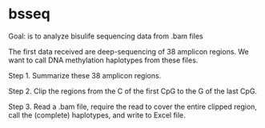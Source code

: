 # bsseq

Goal: is to analyze bisulife sequencing data from .bam files

The first data received are deep-sequencing of 38 amplicon regions. 
We want to call DNA methylation haplotypes from these files.

Step 1. Summarize these 38 amplicon regions.

Step 2. Clip the regions from the C of the first CpG to the G of the last CpG. 

Step 3. Read a .bam file, require the read to cover the entire clipped region, call the (complete) haplotypes, and write to Excel file. 
